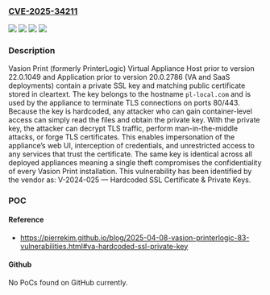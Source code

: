 ### [CVE-2025-34211](https://cve.mitre.org/cgi-bin/cvename.cgi?name=CVE-2025-34211)
![](https://img.shields.io/static/v1?label=Product&message=Print%20Application&color=blue)
![](https://img.shields.io/static/v1?label=Product&message=Print%20Virtual%20Appliance%20Host&color=blue)
![](https://img.shields.io/static/v1?label=Version&message=*%20&color=brightgreen)
![](https://img.shields.io/static/v1?label=Vulnerability&message=CWE-321%20Use%20of%20Hard-coded%20Cryptographic%20Key&color=brightgreen)

### Description

Vasion Print (formerly PrinterLogic) Virtual Appliance Host prior to version 22.0.1049 and Application prior to version 20.0.2786 (VA and SaaS deployments) contain a private SSL key and matching public certificate stored in cleartext. The key belongs to the hostname `pl‑local.com` and is used by the appliance to terminate TLS connections on ports 80/443. Because the key is hardcoded, any attacker who can gain container-level access can simply read the files and obtain the private key. With the private key, the attacker can decrypt TLS traffic, perform man-in-the-middle attacks, or forge TLS certificates. This enables impersonation of the appliance’s web UI, interception of credentials, and unrestricted access to any services that trust the certificate. The same key is identical across all deployed appliances meaning a single theft compromises the confidentiality of every Vasion Print installation. This vulnerability has been identified by the vendor as: V-2024-025 — Hardcoded SSL Certificate & Private Keys.

### POC

#### Reference
- https://pierrekim.github.io/blog/2025-04-08-vasion-printerlogic-83-vulnerabilities.html#va-hardcoded-ssl-private-key

#### Github
No PoCs found on GitHub currently.

